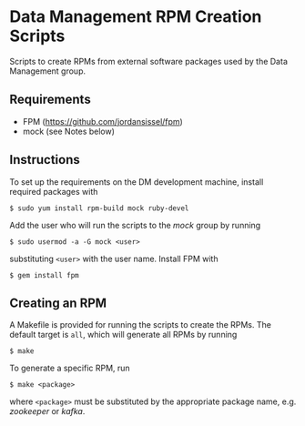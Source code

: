 # Data Management RPM Creation Scripts

Scripts to create RPMs from external software packages used by the Data
Management group.


## Requirements

- FPM (https://github.com/jordansissel/fpm)
- mock (see Notes below)


## Instructions

To set up the requirements on the DM development machine, install required
packages with

    $ sudo yum install rpm-build mock ruby-devel

Add the user who will run the scripts to the *mock* group by running

    $ sudo usermod -a -G mock <user>

substituting `<user>` with the user name. Install FPM with

    $ gem install fpm


## Creating an RPM

A Makefile is provided for running the scripts to create the RPMs. The default
target is `all`, which will generate all RPMs by running

    $ make

To generate a specific RPM, run

    $ make <package>

where `<package>` must be substituted by the appropriate package name, e.g.
*zookeeper* or *kafka*.

